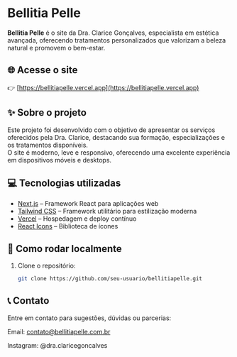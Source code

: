 # Bellitia Pelle

**Bellitia Pelle** é o site da Dra. Clarice Gonçalves, especialista em estética avançada, oferecendo tratamentos personalizados que valorizam a beleza natural e promovem o bem-estar.

## 🌐 Acesse o site

👉 [https://bellitiapelle.vercel.app](https://bellitiapelle.vercel.app)

## ✨ Sobre o projeto

Este projeto foi desenvolvido com o objetivo de apresentar os serviços oferecidos pela Dra. Clarice, destacando sua formação, especializações e os tratamentos disponíveis.  
O site é moderno, leve e responsivo, oferecendo uma excelente experiência em dispositivos móveis e desktops.

## 💻 Tecnologias utilizadas

- [Next.js](https://nextjs.org/) – Framework React para aplicações web
- [Tailwind CSS](https://tailwindcss.com/) – Framework utilitário para estilização moderna
- [Vercel](https://vercel.com/) – Hospedagem e deploy contínuo
- [React Icons](https://react-icons.github.io/react-icons/) – Biblioteca de ícones

## 🚀 Como rodar localmente

1. Clone o repositório:

   ```bash
   git clone https://github.com/seu-usuario/bellitiapelle.git

   
## 📞 Contato

Entre em contato para sugestões, dúvidas ou parcerias:

Email: contato@bellitiapelle.com.br

Instagram: @dra.claricegoncalves
